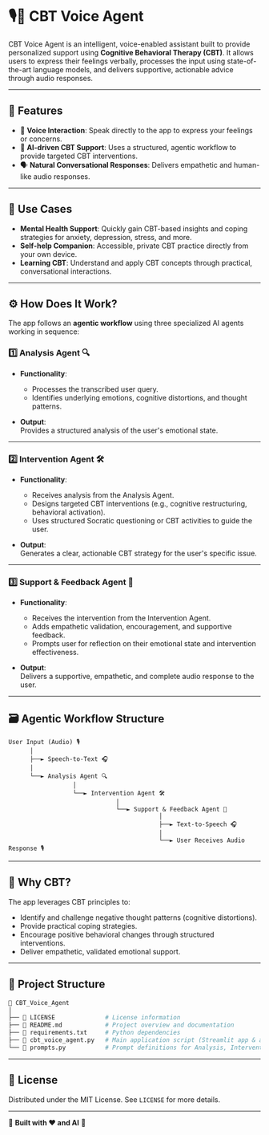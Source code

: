 # 🎙️🧠 **CBT Voice Agent**

CBT Voice Agent is an intelligent, voice-enabled assistant built to provide personalized support using **Cognitive Behavioral Therapy (CBT)**. It allows users to express their feelings verbally, processes the input using state-of-the-art language models, and delivers supportive, actionable advice through audio responses.

---

## 🚀 **Features**

- 🎤 **Voice Interaction**: Speak directly to the app to express your feelings or concerns.
- 🤖 **AI-driven CBT Support**: Uses a structured, agentic workflow to provide targeted CBT interventions.
- 🗣️ **Natural Conversational Responses**: Delivers empathetic and human-like audio responses.

---

## 🌟 **Use Cases**

- **Mental Health Support**: Quickly gain CBT-based insights and coping strategies for anxiety, depression, stress, and more.
- **Self-help Companion**: Accessible, private CBT practice directly from your own device.
- **Learning CBT**: Understand and apply CBT concepts through practical, conversational interactions.

---

## ⚙️ **How Does It Work?**

The app follows an **agentic workflow** using three specialized AI agents working in sequence:

### 1️⃣ **Analysis Agent 🔍**

- **Functionality**:  
  - Processes the transcribed user query.
  - Identifies underlying emotions, cognitive distortions, and thought patterns.

- **Output**:  
  Provides a structured analysis of the user's emotional state.

---

### 2️⃣ **Intervention Agent 🛠️**

- **Functionality**:  
  - Receives analysis from the Analysis Agent.
  - Designs targeted CBT interventions (e.g., cognitive restructuring, behavioral activation).
  - Uses structured Socratic questioning or CBT activities to guide the user.

- **Output**:  
  Generates a clear, actionable CBT strategy for the user's specific issue.

---

### 3️⃣ **Support & Feedback Agent 💬**

- **Functionality**:  
  - Receives the intervention from the Intervention Agent.
  - Adds empathetic validation, encouragement, and supportive feedback.
  - Prompts user for reflection on their emotional state and intervention effectiveness.

- **Output**:  
  Delivers a supportive, empathetic, and complete audio response to the user.

---

## 🗃️ **Agentic Workflow Structure**

```
User Input (Audio) 🎙️
      │
      ├──► Speech-to-Text 🎧
      │
      └──► Analysis Agent 🔍
                  │
                  └──► Intervention Agent 🛠️
                              │
                              └──► Support & Feedback Agent 💬
                                          │
                                          ├──► Text-to-Speech 🎧
                                          │
                                          └──► User Receives Audio Response 🎙️
```

---

## 🧠 **Why CBT?**

The app leverages CBT principles to:

- Identify and challenge negative thought patterns (cognitive distortions).
- Provide practical coping strategies.
- Encourage positive behavioral changes through structured interventions.
- Deliver empathetic, validated emotional support.

---

## 📁 **Project Structure**

```bash
📂 CBT_Voice_Agent
│
├── 📄 LICENSE              # License information
├── 📄 README.md            # Project overview and documentation
├── 📄 requirements.txt     # Python dependencies
├── 📄 cbt_voice_agent.py   # Main application script (Streamlit app & agentic workflow)
└── 📄 prompts.py           # Prompt definitions for Analysis, Intervention, and Support Agents
```

---

## 📜 **License**

Distributed under the MIT License. See `LICENSE` for more details.

---

🌟 **Built with ❤️ and AI** 🌟
```
